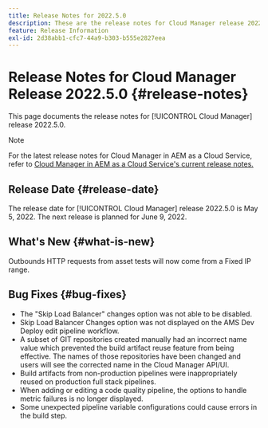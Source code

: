 ```yaml
---
title: Release Notes for 2022.5.0
description: These are the release notes for Cloud Manager release 2022.5.0.
feature: Release Information
exl-id: 2d38abb1-cfc7-44a9-b303-b555e2827eea
---
```


# Release Notes for Cloud Manager Release 2022.5.0 {#release-notes}

This page documents the release notes for [!UICONTROL Cloud Manager] release 2022.5.0.

>[!NOTE]
>
>For the latest release notes for Cloud Manager in AEM as a Cloud Service, refer to [Cloud Manager in AEM as a Cloud Service's current release notes.](https://experienceleague.adobe.com/docs/experience-manager-cloud-service/content/implementing/using-cloud-manager/release-notes-cloud-manager/release-notes-cm-current.html)

## Release Date {#release-date}

The release date for [!UICONTROL Cloud Manager] release 2022.5.0 is May 5, 2022. The next release is planned for June 9, 2022.

## What's New {#what-is-new}

Outbounds HTTP requests from asset tests will now come from a Fixed IP range.

## Bug Fixes {#bug-fixes}

* The "Skip Load Balancer" changes option was not able to be disabled.
* Skip Load Balancer Changes option was not displayed on the AMS Dev Deploy edit pipeline workflow.
* A subset of GIT repositories created manually had an incorrect name value which prevented the build artifact reuse feature from being effective. The names of those repositories have been changed and users will see the corrected name in the Cloud Manager API/UI.
* Build artifacts from non-production pipelines were inappropriately reused on production full stack pipelines.
* When adding or editing a code quality pipeline, the options to handle metric failures is no longer displayed.
* Some unexpected pipeline variable configurations could cause errors in the build step.
